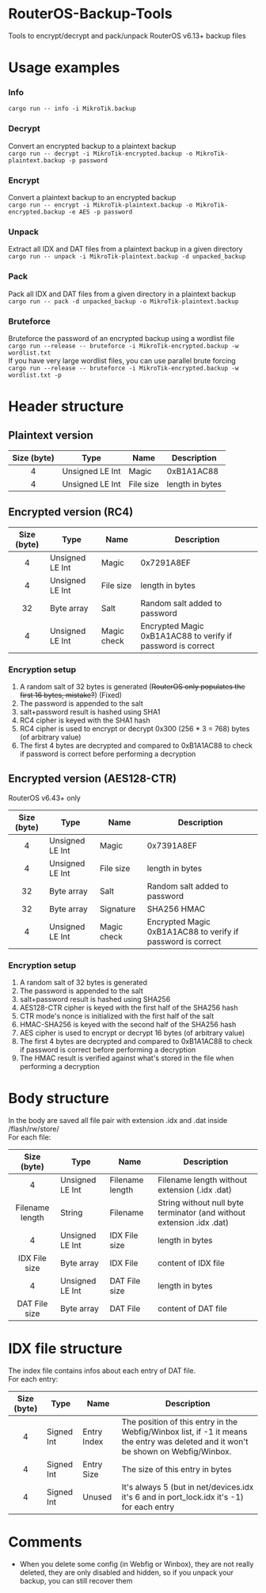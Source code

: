 # RouterOS-Backup-Tools
Tools to encrypt/decrypt and pack/unpack RouterOS v6.13+ backup files

# Usage examples  

### Info
`cargo run -- info -i MikroTik.backup`  

### Decrypt  
Convert an encrypted backup to a plaintext backup  
`cargo run -- decrypt -i MikroTik-encrypted.backup -o MikroTik-plaintext.backup -p password`  

### Encrypt  
Convert a plaintext backup to an encrypted backup  
`cargo run -- encrypt -i MikroTik-plaintext.backup -o MikroTik-encrypted.backup -e AES -p password`

### Unpack  
Extract all IDX and DAT files from a plaintext backup in a given directory    
`cargo run -- unpack -i MikroTik-plaintext.backup -d unpacked_backup`  

### Pack  
Pack all IDX and DAT files from a given directory in a plaintext backup    
`cargo run -- pack -d unpacked_backup -o MikroTik-plaintext.backup` 

### Bruteforce
Bruteforce the password of an encrypted backup using a wordlist file  
`cargo run --release -- bruteforce -i MikroTik-encrypted.backup -w wordlist.txt`  
If you have very large wordlist files, you can use parallel brute forcing  
`cargo run --release -- bruteforce -i MikroTik-encrypted.backup -w wordlist.txt -p` 

# Header structure
## Plaintext version
| Size (byte)  | Type | Name | Description |
| :----------: | ---- | ---- | ------- |
| 4 | Unsigned LE Int | Magic | 0xB1A1AC88 |
| 4 | Unsigned LE Int | File size | length in bytes |

## Encrypted version (RC4)
| Size (byte)  | Type | Name | Description |
| :----------: | ---- | ---- | ------- |
| 4 | Unsigned LE Int | Magic | 0x7291A8EF |
| 4 | Unsigned LE Int | File size | length in bytes |
| 32 | Byte array | Salt | Random salt added to password |
| 4 | Unsigned LE Int | Magic check | Encrypted Magic 0xB1A1AC88 to verify if password is correct |

### Encryption setup
1) A random salt of 32 bytes is generated (~~RouterOS only populates the first 16 bytes, mistake?~~) (Fixed)
2) The password is appended to the salt
3) salt+password result is hashed using SHA1
4) RC4 cipher is keyed with the SHA1 hash
5) RC4 cipher is used to encrypt or decrypt 0x300 (256 * 3 = 768) bytes (of arbitrary value)
6) The first 4 bytes are decrypted and compared to 0xB1A1AC88 to check if password is correct before performing a decryption

## Encrypted version (AES128-CTR)
RouterOS v6.43+ only  

| Size (byte)  | Type | Name | Description |
| :----------: | ---- | ---- | ------- |
| 4 | Unsigned LE Int | Magic | 0x7391A8EF |
| 4 | Unsigned LE Int | File size | length in bytes |
| 32 | Byte array | Salt | Random salt added to password |
| 32 | Byte array | Signature | SHA256 HMAC  |
| 4 | Unsigned LE Int | Magic check | Encrypted Magic 0xB1A1AC88 to verify if password is correct |

### Encryption setup
1) A random salt of 32 bytes is generated
2) The password is appended to the salt
3) salt+password result is hashed using SHA256
4) AES128-CTR cipher is keyed with the first half of the SHA256 hash
5) CTR mode's nonce is initialized with the first half of the salt
6) HMAC-SHA256 is keyed with the second half of the SHA256 hash
7) AES cipher is used to encrypt or decrypt 16 bytes (of arbitrary value)
8) The first 4 bytes are decrypted and compared to 0xB1A1AC88 to check if password is correct before performing a decryption
9) The HMAC result is verified against what's stored in the file when performing a decryption

# Body structure
In the body are saved all file pair with extension .idx and .dat inside /flash/rw/store/  
For each file:  

| Size (byte)  | Type | Name | Description |
| :----------: | ---- | ---- | ------- |
| 4 | Unsigned LE Int | Filename length | Filename length without extension (.idx .dat) |
| Filename length | String | Filename | String without null byte terminator (and without extension .idx .dat)|
| 4 | Unsigned LE Int | IDX File size | length in bytes |
| IDX File size | Byte array | IDX File | content of IDX file |
| 4 | Unsigned LE Int | DAT File size | length in bytes |
| DAT File size | Byte array | DAT File | content of DAT file |

# IDX file structure
The index file contains infos about each entry of DAT file.    
For each entry:  

| Size (byte)  | Type | Name | Description |
| :----------: | ---- | ---- | ------- |
| 4 | Signed Int | Entry Index | The position of this entry in the Webfig/Winbox list, if -1 it means the entry was deleted and it won't be shown on Webfig/Winbox. |
| 4 | Signed Int | Entry Size | The size of this entry in bytes |
| 4 | Signed Int | Unused | It's always 5 (but in net/devices.idx it's 6 and in port_lock.idx it's -1) for each entry |

# Comments
- When you delete some config (in Webfig or Winbox), they are not really deleted, they are only disabled and hidden, so if you unpack your backup, you can still recover them
